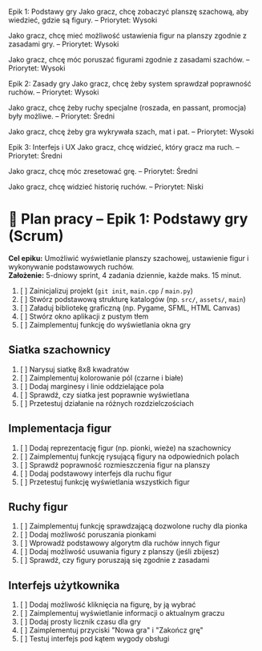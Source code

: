 Epik 1: Podstawy gry
Jako gracz, chcę zobaczyć planszę szachową, aby wiedzieć, gdzie są figury.
– Priorytet: Wysoki

Jako gracz, chcę mieć możliwość ustawienia figur na planszy zgodnie z zasadami gry.
– Priorytet: Wysoki

Jako gracz, chcę móc poruszać figurami zgodnie z zasadami szachów.
– Priorytet: Wysoki


Epik 2: Zasady gry
Jako gracz, chcę żeby system sprawdzał poprawność ruchów.
– Priorytet: Wysoki

Jako gracz, chcę żeby ruchy specjalne (roszada, en passant, promocja) były możliwe.
– Priorytet: Średni

Jako gracz, chcę żeby gra wykrywała szach, mat i pat.
– Priorytet: Wysoki

Epik 3: Interfejs i UX
Jako gracz, chcę widzieć, który gracz ma ruch.
– Priorytet: Średni

Jako gracz, chcę móc zresetować grę.
– Priorytet: Średni

Jako gracz, chcę widzieć historię ruchów.
– Priorytet: Niski



# 🧩 Plan pracy – Epik 1: Podstawy gry (Scrum)
**Cel epiku:** Umożliwić wyświetlanie planszy szachowej, ustawienie figur i wykonywanie podstawowych ruchów.  
**Założenie:** 5-dniowy sprint, 4 zadania dziennie, każde maks. 15 minut.

1. [ ] Zainicjalizuj projekt (`git init`, `main.cpp` / `main.py`)
2. [ ] Stwórz podstawową strukturę katalogów (np. `src/`, `assets/`, `main`)
3. [ ] Załaduj bibliotekę graficzną (np. Pygame, SFML, HTML Canvas)
4. [ ] Stwórz okno aplikacji z pustym tłem
5. [ ] Zaimplementuj funkcję do wyświetlania okna gry

## Siatka szachownicy
1. [ ] Narysuj siatkę 8x8 kwadratów
2. [ ] Zaimplementuj kolorowanie pól (czarne i białe)
3. [ ] Dodaj marginesy i linie oddzielające pola
4. [ ] Sprawdź, czy siatka jest poprawnie wyświetlana
5. [ ] Przetestuj działanie na różnych rozdzielczościach

## Implementacja figur
1. [ ] Dodaj reprezentację figur (np. pionki, wieże) na szachownicy
2. [ ] Zaimplementuj funkcję rysującą figury na odpowiednich polach
3. [ ] Sprawdź poprawność rozmieszczenia figur na planszy
4. [ ] Dodaj podstawowy interfejs dla ruchu figur
5. [ ] Przetestuj funkcję wyświetlania wszystkich figur

## Ruchy figur
1. [ ] Zaimplementuj funkcję sprawdzającą dozwolone ruchy dla pionka
2. [ ] Dodaj możliwość poruszania pionkami
3. [ ] Wprowadź podstawowy algorytm dla ruchów innych figur
4. [ ] Dodaj możliwość usuwania figury z planszy (jeśli zbijesz)
5. [ ] Sprawdź, czy figury poruszają się zgodnie z zasadami

## Interfejs użytkownika
1. [ ] Dodaj możliwość kliknięcia na figurę, by ją wybrać
2. [ ] Zaimplementuj wyświetlanie informacji o aktualnym graczu
3. [ ] Dodaj prosty licznik czasu dla gry
4. [ ] Zaimplementuj przyciski "Nowa gra" i "Zakończ grę"
5. [ ] Testuj interfejs pod kątem wygody obsługi

